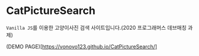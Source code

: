 # CatPictureSearch

`Vanilla JS`를 이용한 고양이사진 검색 사이트입니다.(2020 프로그래머스 데브매칭 과제)

(DEMO PAGE)[https://vonovo123.github.io/CatPictureSearch/]

